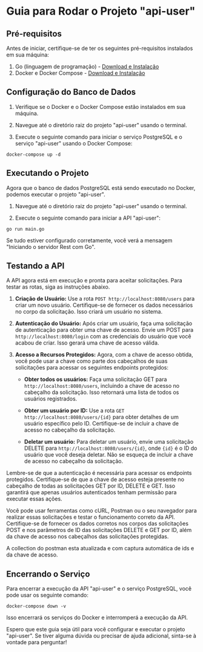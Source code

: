 # Guia para Rodar o Projeto "api-user"

## Pré-requisitos

Antes de iniciar, certifique-se de ter os seguintes pré-requisitos instalados em sua máquina:

1. Go (linguagem de programação) - [Download e Instalação](https://golang.org/doc/install)
2. Docker e Docker Compose - [Download e Instalação](https://www.docker.com/get-started)

## Configuração do Banco de Dados

1. Verifique se o Docker e o Docker Compose estão instalados em sua máquina.

2. Navegue até o diretório raiz do projeto "api-user" usando o terminal.

3. Execute o seguinte comando para iniciar o serviço PostgreSQL e o serviço "api-user" usando o Docker Compose:

```docker-compose up -d```


## Executando o Projeto

Agora que o banco de dados PostgreSQL está sendo executado no Docker, podemos executar o projeto "api-user".

1. Navegue até o diretório raiz do projeto "api-user" usando o terminal.

2. Execute o seguinte comando para iniciar a API "api-user":

```go run main.go```


Se tudo estiver configurado corretamente, você verá a mensagem "Iniciando o servidor Rest com Go".

## Testando a API

A API agora está em execução e pronta para aceitar solicitações. Para testar as rotas, siga as instruções abaixo. 

1. **Criação de Usuário:**
   Use a rota `POST http://localhost:8080/users` para criar um novo usuário. Certifique-se de fornecer os dados necessários no corpo da solicitação. Isso criará um usuário no sistema.

2. **Autenticação do Usuário:**
   Após criar um usuário, faça uma solicitação de autenticação para obter uma chave de acesso. Envie um POST para `http://localhost:8080/login` com as credenciais do usuário que você acabou de criar. Isso gerará uma chave de acesso válida.

3. **Acesso a Recursos Protegidos:**
   Agora, com a chave de acesso obtida, você pode usar a chave como parte dos cabeçalhos de suas solicitações para acessar os seguintes endpoints protegidos:

   - **Obter todos os usuários:**
     Faça uma solicitação GET para `http://localhost:8080/users`, incluindo a chave de acesso no cabeçalho da solicitação. Isso retornará uma lista de todos os usuários registrados.

   - **Obter um usuário por ID:**
     Use a rota `GET http://localhost:8080/users/{id}` para obter detalhes de um usuário específico pelo ID. Certifique-se de incluir a chave de acesso no cabeçalho da solicitação.

   - **Deletar um usuário:**
     Para deletar um usuário, envie uma solicitação DELETE para `http://localhost:8080/users/{id}`, onde `{id}` é o ID do usuário que você deseja deletar. Não se esqueça de incluir a chave de acesso no cabeçalho da solicitação.

Lembre-se de que a autenticação é necessária para acessar os endpoints protegidos. Certifique-se de que a chave de acesso esteja presente no cabeçalho de todas as solicitações GET por ID, DELETE e GET. Isso garantirá que apenas usuários autenticados tenham permissão para executar essas ações.

Você pode usar ferramentas como cURL, Postman ou o seu navegador para realizar essas solicitações e testar o funcionamento correto da API. Certifique-se de fornecer os dados corretos nos corpos das solicitações POST e nos parâmetros de ID das solicitações DELETE e GET por ID, além da chave de acesso nos cabeçalhos das solicitações protegidas.

A collection do postman esta atualizada e com captura automática de ids e da chave de acesso. 

## Encerrando o Serviço

Para encerrar a execução da API "api-user" e o serviço PostgreSQL, você pode usar os seguinte comando:

```docker-compose down -v```


Isso encerrará os serviços do Docker e interromperá a execução da API.

Espero que este guia seja útil para você configurar e executar o projeto "api-user". Se tiver alguma dúvida ou precisar de ajuda adicional, sinta-se à vontade para perguntar!
